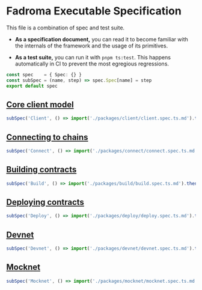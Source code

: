 # Fadroma Executable Specification

This file is a combination of spec and test suite.

* **As a specification document,** you can read it to become familiar
  with the internals of the framework and the usage of its primitives.

* **As a test suite,** you can run it with `pnpm ts:test`.
  This happens automatically in CI to prevent the most egregious regressions.

```typescript
const spec    = { Spec: {} }
const subSpec = (name, step) => spec.Spec[name] = step
export default spec
```

## [Core client model](./packages/client/client.spec.ts.md)

```typescript
subSpec('Client', () => import('./packages/client/client.spec.ts.md').then(console.log))
```

## [Connecting to chains](./packages/connect/connect.spec.ts.md')

```typescript
subSpec('Connect', () => import('./packages/connect/connect.spec.ts.md').then(console.log))
```

## [Building contracts](./packages/build/build.spec.ts.md)

```typescript
subSpec('Build', () => import('./packages/build/build.spec.ts.md').then(console.log))
```

## [Deploying contracts](./packages/deploy/deploy.spec.ts.md)

```typescript
subSpec('Deploy', () => import('./packages/deploy/deploy.spec.ts.md').then(console.log))
```

## [Devnet](./packages/devnet/devnet.spec.ts.md)

```typescript
subSpec('Devnet', () => import('./packages/devnet/devnet.spec.ts.md').then(console.log))
```

## [Mocknet](./packages/mocknet/mocknet.spec.ts.md)

```typescript
subSpec('Mocknet', () => import('./packages/mocknet/mocknet.spec.ts.md').then(console.log))
```
